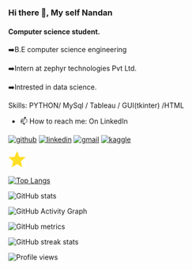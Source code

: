 ### Hi there 👋, My self  Nandan

#### Computer science student.

➡️B.E computer science engineering 

➡️Intern at zephyr technologies Pvt Ltd.

➡️Intrested in data science.

Skills: PYTHON/ MySql / Tableau / GUI(tkinter) /HTML 


- 📫 How to reach me:  On LinkedIn 

[<img src='https://cdn.jsdelivr.net/npm/simple-icons@3.0.1/icons/github.svg' alt='github' height='40'>](https://github.com/Nandan-nandu)  [<img src='https://cdn.jsdelivr.net/npm/simple-icons@3.0.1/icons/linkedin.svg' alt='linkedin' height='40'>](https://www.linkedin.com/in/nandan-kumar-2524a1204/)  [<img src='https://cdn.jsdelivr.net/npm/simple-icons@3.0.1/icons/gmail.svg' alt='gmail' height='40'>](nandannandu069@gmail.com)  [<img src='https://cdn.jsdelivr.net/npm/simple-icons@3.0.1/icons/kaggle.svg' alt='kaggle' height='40'>](nandan7 )  

<a href='https://stars.github.com/'><img src='https://raw.githubusercontent.com/acervenky/animated-github-badges/master/assets/starbadge.gif' width='35' height='35'></a> 

[![Top Langs](https://github-readme-stats.vercel.app/api/top-langs/?username=Nandan-nandu)](https://github.com/anuraghazra/github-readme-stats)

![GitHub stats](https://github-readme-stats.vercel.app/api?username=Nandan-nandu&show_icons=true)  

![GitHub Activity Graph](https://activity-graph.herokuapp.com/graph?username=Nandan-nandu)  

![GitHub metrics](https://metrics.lecoq.io/Nandan-nandu)  

![GitHub streak stats](https://github-readme-streak-stats.herokuapp.com/?user=Nandan-nandu)  

![Profile views](https://gpvc.arturio.dev/Nandan-nandu)  





















 

 

 



















